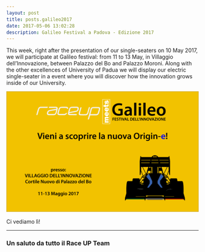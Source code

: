 ```yaml
---
layout: post
title: posts.galileo2017
date: 2017-05-06 13:02:28
description: Galileo Festival a Padova - Edizione 2017 
---
```


This week, right after the presentation of our single-seaters on 10 May 2017, we will participate at Galileo festival: from 11 to 13 May, in Villaggio dell’Innovazione, between Palazzo del Bo and Palazzo Moroni. Along with the other excellences of University of Padua we will display our electric single-seater in a event where you will discover how the innovation grows inside of our University.

<a class="image featured"><img src="/images/posts/2017/05/06/image.png" alt="Galileo festival"/></a>

Ci vediamo lì!


----------


### Un saluto da tutto il **Race UP Team**
